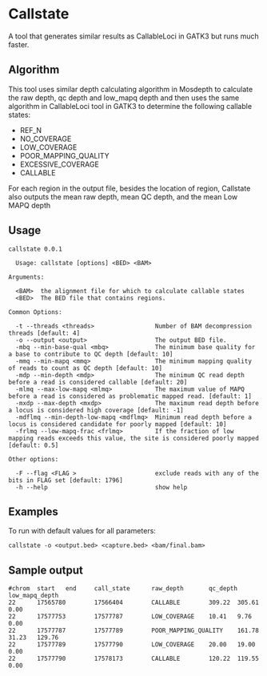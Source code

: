 # Callstate
A tool that generates similar results as CallableLoci in GATK3 but runs much faster.

## Algorithm
This tool uses similar depth calculating algorithm in Mosdepth to calculate the raw depth, qc depth and low_mapq depth and then uses the same algorithm in CallableLoci tool in GATK3 to determine the following callable states:

 - REF_N
 - NO_COVERAGE
 - LOW_COVERAGE
 - POOR_MAPPING_QUALITY
 - EXCESSIVE_COVERAGE
 - CALLABLE

For each region in the output file, besides the location of region, Callstate also outputs the mean raw depth, mean QC depth, and the mean Low MAPQ depth 

## Usage
```
callstate 0.0.1

  Usage: callstate [options] <BED> <BAM>

Arguments:

  <BAM>  the alignment file for which to calculate callable states
  <BED>  The BED file that contains regions.

Common Options:

  -t --threads <threads>                 Number of BAM decompression threads [default: 4]
  -o --output <output>                   The output BED file.
  -mbq --min-base-qual <mbq>             The minimum base quality for a base to contribute to QC depth [default: 10]
  -mmq --min-mapq <mmq>                  The minimum mapping quality of reads to count as QC depth [default: 10]
  -mdp --min-depth <mdp>                 The minimum QC read depth before a read is considered callable [default: 20]
  -mlmq --max-low-mapq <mlmq>            The maximum value of MAPQ before a read is considered as problematic mapped read. [default: 1]
  -mxdp --max-depth <mxdp>               The maximum read depth before a locus is considered high coverage [default: -1]
  -mdflmq --min-depth-low-mapq <mdflmq>  Minimum read depth before a locus is considered candidate for poorly mapped [default: 10]
  -frlmq --low-mapq-frac <frlmq>         If the fraction of low mapping reads exceeds this value, the site is considered poorly mapped [default: 0.5]

Other options:

  -F --flag <FLAG >                      exclude reads with any of the bits in FLAG set [default: 1796]
  -h --help                              show help
```

## Examples
To run with default values for all parameters:
```
callstate -o <output.bed> <capture.bed> <bam/final.bam>
```

## Sample output
```
#chrom  start   end     call_state      raw_depth       qc_depth        low_mapq_depth
22      17565780        17566404        CALLABLE        309.22  305.61  0.00
22      17577753        17577787        LOW_COVERAGE    10.41   9.76    0.00
22      17577787        17577789        POOR_MAPPING_QUALITY    161.78  31.23   129.76
22      17577789        17577790        LOW_COVERAGE    20.00   19.00   0.00
22      17577790        17578173        CALLABLE        120.22  119.55  0.00
```
